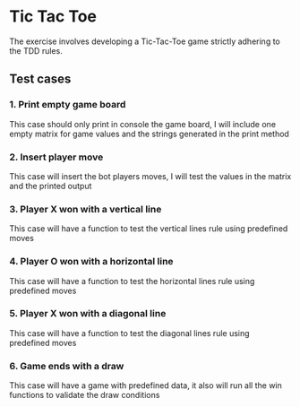 # Tic Tac Toe
The exercise involves developing a Tic-Tac-Toe game strictly adhering to the TDD rules.

## Test cases

### 1. Print empty game board
This case should only print in console the game board, I will include one empty matrix for game values and the strings generated in the print method

### 2. Insert player move
This case will insert the bot players moves, I will test the values in the matrix and the printed output

### 3. Player X won with a vertical line
This case will have a function to test the vertical lines rule using predefined moves

### 4. Player O won with a horizontal line
This case will have a function to test the horizontal lines rule using predefined moves

### 5. Player X won with a diagonal line
This case will have a function to test the diagonal lines rule using predefined moves

### 6. Game ends with a draw
This case will have a game with predefined data, it also will run all the win functions to validate the draw conditions